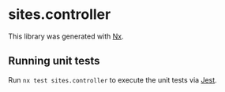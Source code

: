 # sites.controller

This library was generated with [Nx](https://nx.dev).

## Running unit tests

Run `nx test sites.controller` to execute the unit tests via [Jest](https://jestjs.io).
